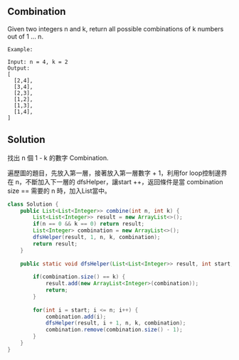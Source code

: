 ## Combination


Given two integers n and k, return all possible combinations of k numbers out of 1 ... n.

```
Example:

Input: n = 4, k = 2
Output:
[
  [2,4],
  [3,4],
  [2,3],
  [1,2],
  [1,3],
  [1,4],
]
```

## Solution
找出 n 個 1 - k 的數字 Combination.

遍歷圖的題目，先放入第一層，接著放入第一層數字 + 1，利用for loop控制邊界在 n，不斷加入下一層的 dfsHelper，讓start ++，返回條件是當 combination size == 需要的 n 時，加入List當中。

```java
class Solution {
    public List<List<Integer>> combine(int n, int k) {
        List<List<Integer>> result = new ArrayList<>();
        if(n == 0 && k == 0) return result;
        List<Integer> combination = new ArrayList<>();
        dfsHelper(result, 1, n, k, combination);
        return result;
    }
    
    public static void dfsHelper(List<List<Integer>> result, int start, int n, int k, List<Integer> combination) {
        
        if(combination.size() == k) {
            result.add(new ArrayList<Integer>(combination));
            return;
        }
        
        for(int i = start; i <= n; i++) {
            combination.add(i);
            dfsHelper(result, i + 1, n, k, combination);
            combination.remove(combination.size() - 1);
        }
    }
}
```